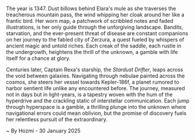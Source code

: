 
The year is 1347.  Dust billows behind Elara's mule as she traverses the treacherous mountain pass, the wind whipping her cloak around her like a frantic bird.  Her worn map, a patchwork of scribbled notes and faded illustrations, is her only guide through the unforgiving landscape.  Bandits, starvation, and the ever-present threat of disease are constant companions on her journey to the fabled city of Zerzura, a quest fueled by whispers of ancient magic and untold riches.  Each creak of the saddle, each rustle in the undergrowth, heightens the thrill of the unknown, a gamble with life itself for a chance at glory.


Centuries later, Captain Rexa's starship, the *Stardust Drifter*, leaps across the void between galaxies.  Navigating through nebulae painted across the cosmos, she steers her vessel towards Kepler-186f, a planet rumored to harbor sentient life unlike any encountered before. The journey, measured not in days but in light-years, is a tapestry woven with the hum of the hyperdrive and the crackling static of interstellar communication.  Each jump through hyperspace is a gamble, a thrilling plunge into the unknown where navigational errors could mean oblivion, but the promise of discovery fuels her relentless pursuit of the extraordinary.

~ By Hozmi - 30 January 2025
